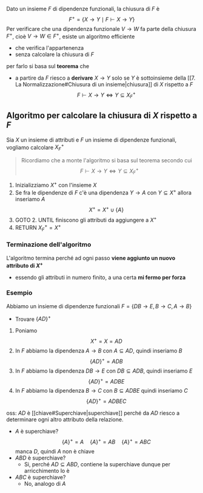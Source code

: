 Dato un insieme $F$ di dipendenze funzionali, la chiusura di $F$ è $$F^{+}= \{ X \to Y \mid F \vdash X \to Y \}$$  Per verificare che una dipendenza funzionale $V\to W$ fa parte della chiusura $F^{+}$, cioè $V\to W \in F^{+}$, esiste un algoritmo efficiente
- che verifica l'appartenenza
- senza calcolare la chiusura di $F$

per farlo si basa sul **teorema** che 
- a partire da $F$ riesco a **derivare** $X \to Y$ solo se $Y$ è sottoinsieme della [[7. La Normalizzazione#Chiusura di un insieme|chiusura]] di $X$ rispetto a $F$ $$F \vdash X \to Y \iff Y \subseteq X_{F}^{+}$$

## Algoritmo per calcolare la chiusura di $X$ rispetto a $F$
Sia $X$ un insieme di attributi e $F$ un insieme di dipendenze funzionali, vogliamo calcolare $X_{F}^{+}$

> Ricordiamo che a monte l'algoritmo si basa sul teorema secondo cui $$F \vdash X \to Y \iff Y \subseteq X_{F}^{+}$$

1. Inizializziamo $X^{+}$ con l'insieme $X$
2. Se fra le dipendenze di $F$ c'è una dipendenza $Y\to A$ con $Y \subseteq X^{+}$ allora inseriamo $A$ $$X^{+}= X^{+}\cup \{A\}$$
3. GOTO 2. UNTIL finiscono gli attributi da aggiungere a $X^{+}$
4. RETURN $X_{F}^{+}= X^{+}$

### Terminazione dell'algoritmo
L'algoritmo termina perché ad ogni passo **viene aggiunto un nuovo attributo di $X^{+}$**
- essendo gli attributi in numero finito, a una certa **mi fermo per forza**

### Esempio
Abbiamo un insieme di dipendenze funzionali $F=\{ DB\to E, B\to C, A \to B \}$
- Trovare $\{AD\}^{+}$

1. Poniamo $$X^{+}= X = AD$$
2. In $F$ abbiamo la dipendenza $A\to B$ con $A\subseteq AD$, quindi inseriamo $B$ $$\{AD\}^{+}= ADB$$
3. In $F$ abbiamo la dipendenza $DB\to E$ con $DB \subseteq ADB$, quindi inseriamo $E$ $$\{AD\}^{+}= ADBE$$
4. In $F$ abbiamo la dipendenza $B\to C$ con $B \subseteq ADBE$ quindi inseriamo $C$ $$\{AD\}^{+}= ADBEC$$

oss: $AD$ è [[chiave#Superchiave|superchiave]] perché da $AD$ riesco a determinare ogni altro attributo della relazione.

- $A$ è superchiave? $$\{A\}^{+} = A\quad \{A\}^{+}= AB \quad \{A\}^{+}=ABC$$ manca $D$, quindi $A$ non è chiave
- $ABD$ è superchiave?
	- Si, perché $AD \subseteq ABD$, contiene la superchiave dunque per arricchimento lo è
- $ABC$ è superchiave? 
	- No, analogo di $A$
